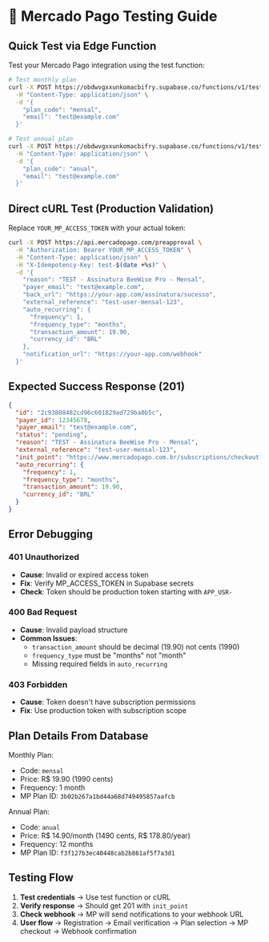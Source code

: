 # 🧪 Mercado Pago Testing Guide

## Quick Test via Edge Function

Test your Mercado Pago integration using the test function:

```bash
# Test monthly plan
curl -X POST https://obdwvgxxunkomacbifry.supabase.co/functions/v1/test-mercadopago \
  -H "Content-Type: application/json" \
  -d '{
    "plan_code": "mensal",
    "email": "test@example.com"
  }'

# Test annual plan  
curl -X POST https://obdwvgxxunkomacbifry.supabase.co/functions/v1/test-mercadopago \
  -H "Content-Type: application/json" \
  -d '{
    "plan_code": "anual", 
    "email": "test@example.com"
  }'
```

## Direct cURL Test (Production Validation)

Replace `YOUR_MP_ACCESS_TOKEN` with your actual token:

```bash
curl -X POST https://api.mercadopago.com/preapproval \
  -H "Authorization: Bearer YOUR_MP_ACCESS_TOKEN" \
  -H "Content-Type: application/json" \
  -H "X-Idempotency-Key: test-$(date +%s)" \
  -d '{
    "reason": "TEST - Assinatura BeeWise Pro - Mensal",
    "payer_email": "test@example.com",
    "back_url": "https://your-app.com/assinatura/sucesso",
    "external_reference": "test-user-mensal-123",
    "auto_recurring": {
      "frequency": 1,
      "frequency_type": "months", 
      "transaction_amount": 19.90,
      "currency_id": "BRL"
    },
    "notification_url": "https://your-app.com/webhook"
  }'
```

## Expected Success Response (201)

```json
{
  "id": "2c93808482cd96c601829ad729ba0b5c",
  "payer_id": 12345678,
  "payer_email": "test@example.com", 
  "status": "pending",
  "reason": "TEST - Assinatura BeeWise Pro - Mensal",
  "external_reference": "test-user-mensal-123",
  "init_point": "https://www.mercadopago.com.br/subscriptions/checkout?preapproval_id=xxx",
  "auto_recurring": {
    "frequency": 1,
    "frequency_type": "months",
    "transaction_amount": 19.90,
    "currency_id": "BRL"
  }
}
```

## Error Debugging

### 401 Unauthorized
- **Cause**: Invalid or expired access token
- **Fix**: Verify MP_ACCESS_TOKEN in Supabase secrets
- **Check**: Token should be production token starting with `APP_USR-`

### 400 Bad Request  
- **Cause**: Invalid payload structure
- **Common Issues**:
  - `transaction_amount` should be decimal (19.90) not cents (1990)
  - `frequency_type` must be "months" not "month"
  - Missing required fields in `auto_recurring`

### 403 Forbidden
- **Cause**: Token doesn't have subscription permissions
- **Fix**: Use production token with subscription scope

## Plan Details From Database

Monthly Plan:
- Code: `mensal`
- Price: R$ 19.90 (1990 cents)
- Frequency: 1 month
- MP Plan ID: `3b02b267a1bd44a68d749495857aafcb`

Annual Plan:  
- Code: `anual`
- Price: R$ 14.90/month (1490 cents, R$ 178.80/year)
- Frequency: 12 months
- MP Plan ID: `f3f127b3ec40448cab2b861af5f7a3d1`

## Testing Flow

1. **Test credentials** → Use test function or cURL
2. **Verify response** → Should get 201 with `init_point` 
3. **Check webhook** → MP will send notifications to your webhook URL
4. **User flow** → Registration → Email verification → Plan selection → MP checkout → Webhook confirmation